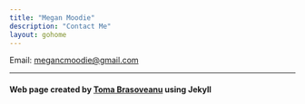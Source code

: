 ```yaml
---
title: "Megan Moodie"
description: "Contact Me"
layout: gohome
---
```


Email: [megancmoodie@gmail.com](mailto:megancmoodie@gmail.com)

-----

#### Web page created by [Toma Brasoveanu](https://meganmoodie.github.io/toma.html) using Jekyll
